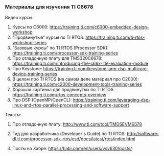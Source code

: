 ### Материалы для изучения TI C6678 

Видео курсы:

1. Курсы по C6000: https://training.ti.com/c6000-embedded-design-workshop
2. "Продвинутые" курсы по TI RTOS: https://training.ti.com/ti-rtos-workshop-series
3. "Базовые курсы" по TI RTOS (Processor SDK): https://training.ti.com/processor-sdk-training-series
4. Про отладочную плату для TMS320C6678: https://training.ti.com/introducing-the-c66x-lite-evaluation-module
5. Про Keystone: https://training.ti.com/keystone-arm-dsp-multicore-device-training-series
6. В целом про TI RTOS (на самом деле материал про C2000): https://training.ti.com/c2000-development-tools-training-series
7. Хорошая картинка для продвинутых по TI RTOS: https://training.ti.com/rtos-concepts-overview
8. Про DSP (OpenMP/OpenCL): https://training.ti.com/leveraging-dsp-linux-and-rtos-parallel-processing-and-software-support

Тексты:

1. Про отладочную плату: http://www.ti.com/tool/TMDSEVM6678

2. Гид для разработчика (Developer's Guide) по TI RTOS: http://software-dl.ti.com/processor-sdk-rtos/esd/docs/latest/rtos/index.html

3. Посты на Хабре: https://habr.com/en/users/vsv630/posts/

   
